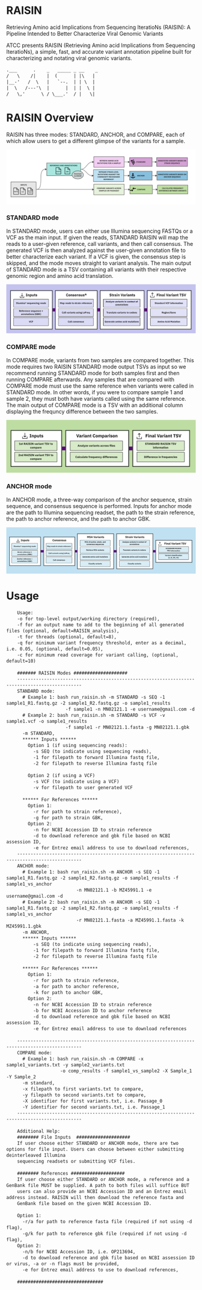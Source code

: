 # RAISIN
Retrieving Amino acid Implications from Sequencing IteratioNs (RAISIN): A Pipeline Intended to Better Characterize Viral Genomic Variants

ATCC presents RAISIN (Retrieving Amino acid Implications from Sequencing IteratioNs), a simple, fast, and accurate variant annotation pipeline built for characterizing and notating viral genomic variants.

```
.___      .    _   _____ _ __    _
/   \    /|    |  (      | |\   | 
|__-'   /  \   |   `--.  | | \  | 
|  \   /---'\  |      |  | |  \ | 
/   \,'      \ / \___.'  / |   \| 
```
# RAISIN Overview

RAISIN has three modes: STANDARD, ANCHOR, and COMPARE, each of which allow users to get a different glimpse of the variants for a sample.

![RAISIN Overview](https://github.com/ATCC-Bioinformatics/RAISIN/blob/develop/readme_images/RAISIN%20OVERVIEW_v3.jpg)

### STANDARD mode
In STANDARD mode, users can either use Illumina sequencing FASTQs or a VCF as the main input. If given the reads, STANDARD RAISIN will map the reads to a user-given reference, call variants, and then call consensus. The generated VCF is then analyzed against the user-given annotation file to better characterize each variant. If a VCF is given, the consensus step is skipped, and the mode moves straight to variant analysis. The main output of STANDARD mode is a TSV containing all variants with their respective genomic region and amino acid translation. 

![RAISIN STANDARD Mode](https://github.com/ATCC-Bioinformatics/RAISIN/blob/develop/readme_images/STANDARD_V5.jpg)

### COMPARE mode
In COMPARE mode, variants from two samples are compared together. This mode requires two RAISIN STANDARD mode output TSVs as input so we recommend running STANDARD mode for both samples first and then running COMPARE afterwards. Any samples that are compared with COMPARE mode must use the same reference when variants were called in STANDARD mode. In other words, if you were to compare sample 1 and sample 2, they must both have variants called using the same reference. The main output of COMPARE mode is a TSV with an additional column displaying the frequncy difference between the two samples.

![RAISIN COMPARE Mode](https://github.com/ATCC-Bioinformatics/RAISIN/blob/develop/readme_images/COMPARE_V4.jpg)

### ANCHOR mode
In ANCHOR mode, a three-way comparison of the anchor sequence, strain sequence, and consensus sequence is performed. Inputs for anchor mode are the path to Illumina sequencing readset, the path to the strain reference, the path to anchor reference, and the path to anchor GBK. 

![RAISIN ANCHOR Mode](https://github.com/ATCC-Bioinformatics/RAISIN/blob/develop/readme_images/ANCHOR_V4.jpg)

# Usage
```
    Usage: 
    -o for top-level output/working directory (required),
    -f for an output name to add to the beginning of all generated files (optional, default=RAISIN_analysis),
    -t for threads (optional, default=8),
    -q for minimum variant frequency threshold, enter as a decimal, i.e. 0.05, (optional, default=0.05),
    -c for minimum read coverage for variant calling, (optional, default=10) 

    ####### RAISIN Modes ####################
    ----------------------------------------------------------------------------------------------
    STANDARD mode:
      # Example 1: bash run_raisin.sh -m STANDARD -s SEQ -1 sample1_R1.fastq.gz -2 sample1_R2.fastq.gz -o sample1_results 
                      -f sample1 -n MN02121.1 -e username@gmail.com -d
      # Example 2: bash run_raisin.sh -m STANDARD -s VCF -v sample1.vcf -o sample1_results 
                      -f sample1 -r MN02121.1.fasta -g MN02121.1.gbk
      -m STANDARD,
      ****** Inputs ******
        Option 1 (if using sequencing reads):
          -s SEQ (to indicate using sequencing reads),
          -1 for filepath to forward Illumina fastq file,
          -2 for filepath to reverse Illumina fastq file

        Option 2 (if using a VCF)
          -s VCF (to indicate using a VCF)
          -v for filepath to user generated VCF

      ****** For References ******
        Option 1:
          -r for path to strain reference),
          -g for path to strain GBK,
        Option 2:
          -n for NCBI Accession ID to strain reference
          -d to download reference and gbk file based on NCBI assession ID,
          -e for Entrez email address to use to download references,
    ----------------------------------------------------------------------------------------------
    ANCHOR mode:
      # Example 1: bash run_raisin.sh -m ANCHOR -s SEQ -1 sample1_R1.fastq.gz -2 sample1_R2.fastq.gz -o sample1_results -f sample1_vs_anchor
                          -n MN02121.1 -b MZ45991.1 -e username@gmail.com -d
      # Example 2: bash run_raisin.sh -m ANCHOR -s SEQ -1 sample1_R1.fastq.gz -2 sample1_R2.fastq.gz -o sample1_results -f sample1_vs_anchor
                          -r MN02121.1.fasta -a MZ45991.1.fasta -k MZ45991.1.gbk
      -m ANCHOR,
      ****** Inputs ******
          -s SEQ (to indicate using sequencing reads),
          -1 for filepath to forward Illumina fastq file,
          -2 for filepath to reverse Illumina fastq file

      ****** For References ******
        Option 1:
          -r for path to strain reference,
          -a for path to anchor reference,
          -k for path to anchor GBK,
        Option 2:
          -n for NCBI Accession ID to strain reference
          -b for NCBI Accession ID to anchor reference
          -d to download reference and gbk file based on NCBI assession ID,
          -e for Entrez email address to use to download references

    ----------------------------------------------------------------------------------------------
    COMPARE mode:
      # Example 1: bash run_raisin.sh -m COMPARE -x sample1_variants.txt -y sample2_variants.txt 
                    -o comp_results -f sample1_vs_sample2 -X Sample_1 -Y Sample_2
      -m standard,
      -x filepath to first variants.txt to compare,
      -y filepath to second variants.txt to compare,
      -X identifier for first variants.txt, i.e. Passage_0
      -Y identifier for second variants.txt, i.e. Passage_1
    ----------------------------------------------------------------------------------------------
    
    Additional Help:
    ######## File Inputs  ####################
    If user choose either STANDARD or ANCHOR mode, there are two options for file input. Users can choose between either submitting deinterleaved Illumina
    sequencing readsets or submitting VCF files. 
    
    ######## References ####################
    If user choose either STANDARD or ANCHOR mode, a reference and a GenBank file MUST be supplied. A path to both files will suffice BUT
    users can also provide an NCBI Accession ID and an Entrez email address instead. RAISIN will then download the reference fasta and
    GenBank file based on the given NCBI Accession ID. 
    
    Option 1:
      -r/a for path to reference fasta file (required if not using -d flag),
      -g/k for path to reference gbk file (required if not using -d flag),
    Option 2:
      -n/b for NCBI Accession ID, i.e. OP213694,
      -d to download reference and gbk file based on NCBI assession ID or virus, -a or -n flags must be provided,
      -e for Entrez email address to use to download references,
    
    ################################
